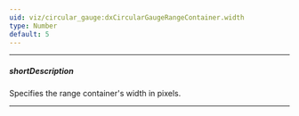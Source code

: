 ```yaml
---
uid: viz/circular_gauge:dxCircularGaugeRangeContainer.width
type: Number
default: 5
---
```

---
##### shortDescription
Specifies the range container's width in pixels.

---
